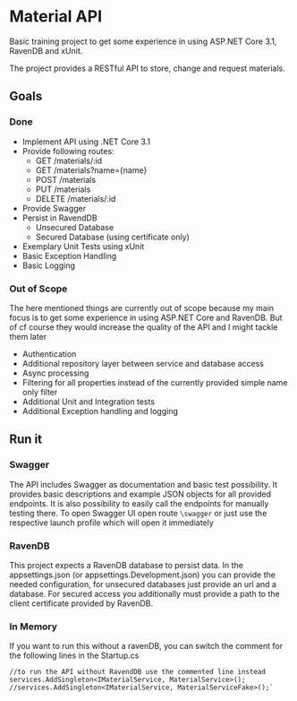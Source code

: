 # Material API
Basic training project to get some experience in using ASP.NET Core 3.1, RavenDB and xUnit. 

The project provides a RESTful API to store, change and request materials.

## Goals
### Done
* Implement API using .NET Core 3.1
* Provide following routes:
  * GET /materials/:id 
  * GET /materials?name={name} 
  * POST /materials 
  * PUT /materials
  * DELETE /materials/:id
* Provide Swagger 
* Persist in RavendDB 
  * Unsecured Database
  * Secured Database (using certificate only)
* Exemplary Unit Tests using xUnit
* Basic Exception Handling
* Basic Logging 

### Out of Scope
The here mentioned things are currently out of scope because my main focus is to get some experience in using ASP.NET Core and RavenDB. But of cf course they would increase the quality of the API and I might tackle them later
* Authentication
* Additional repository layer between service and database access
* Async processing 
* Filtering for all properties instead of the currently provided simple name only filter
* Additional Unit and Integration tests
* Additional Exception handling and logging

## Run it
### Swagger
The API includes Swagger as documentation and basic test possibility. It provides basic descriptions and example JSON objects for all provided endpoints. It is also possibility to easily call the endpoints for manually testing there. To open Swagger UI open route `\swagger` or just use the respective launch profile which will open it immediately

### RavenDB
This project expects a RavenDB database to persist data. In the appsettings.json (or appsettings.Development.json) you can provide the needed configuration, for unsecured databases just provide an url and a database. For secured access you additionally must provide a path to the client certificate provided by RavenDB. 

### In Memory
If you want to run this without a ravenDB, you can switch the comment for the following lines in the Startup.cs 
```
//to run the API without RavendDB use the commented line instead
services.AddSingleton<IMaterialService, MaterialService>();
//services.AddSingleton<IMaterialService, MaterialServiceFake>();`
```


